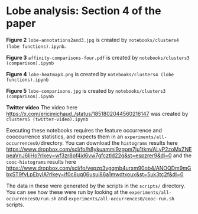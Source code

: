 # Lobe analysis: Section 4 of the paper

**Figure 2**
`lobe-annotations2and3.jpg` is created by `notebooks/clusters4 (lobe functions).ipynb`.

**Figure 3**
`affinity-comparisons-four.pdf` is created by `notebooks/clusters3 (comparison).ipynb`

**Figure 4**
`lobe-heatmap3.png` is created by `notebooks/clusters4 (lobe functions).ipynb`

**Figure 5**
`lobe-comparisons.jpg` is created by `notebooks/clusters3 (comparison).ipynb`

**Twitter video** 
The video here https://x.com/ericjmichaud_/status/1851802044560216147 was created by `clusters5 (twitter-video).ipynb`

Executing these notebooks requires the feature occurrence and cooccurrence statistics, and expects them in an `experiments/all-occurrences0/`directory. You can download the `histograms` results here https://www.dropbox.com/scl/fo/h8ykuammi9zgom7ju1tkm/ALyP2zoMxZNEpeaVnJ6IjHo?rlkey=wf3zr8pf4jd6vw7gfcztld22g&st=espzrer9&dl=0 and the `cooc-histograms` results here https://www.dropbox.com/scl/fo/vepzp3vgqmb4urxm90ob4/ANOQDm9mGbxST9fvLpEbylA?rlkey=if0c8uq06usui86a1mwdtxoux&st=5uk3tc2f&dl=0

The data in these were generated by the scripts in the `scripts/` directory. You can see how these were run by looking at the `experiments/all-occurrences0/run.sh` and `experiments/all-occurrences0/cooc-run.sh` scripts.


